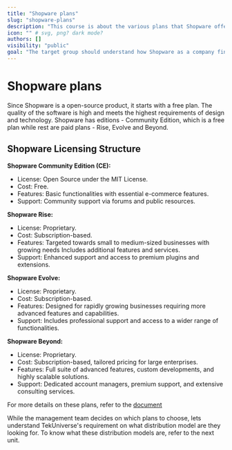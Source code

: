 ```yaml
---
title: "Shopware plans"
slug: "shopware-plans"
description: "This course is about the various plans that Shopware offers and "
icon: "" # svg, png? dark mode?
authors: []
visibility: "public"
goal: "The target group should understand how Shopware as a company finances itself and what advantages booking a plan brings in addition to the actual features."
---
```


# Shopware plans

Since Shopware is a open-source product, it starts with a free plan. The quality of the software is high and meets the highest requirements of design and technology. Shopware has editions - Community Edition, which is a free plan while rest are paid plans - Rise, Evolve and Beyond.

## Shopware Licensing Structure

**Shopware Community Edition (CE):**

- License: Open Source under the MIT License.
- Cost: Free.
- Features: Basic functionalities with essential e-commerce features.
- Support: Community support via forums and public resources.

**Shopware Rise:**

- License: Proprietary.
- Cost: Subscription-based.
- Features: Targeted towards small to medium-sized businesses with growing needs Includes additional features and services.
- Support: Enhanced support and access to premium plugins and extensions.

**Shopware Evolve:**

- License: Proprietary.
- Cost: Subscription-based.
- Features: Designed for rapidly growing businesses requiring more advanced features and capabilities.
- Support: Includes professional support and access to a wider range of functionalities.

**Shopware Beyond:**

-  License: Proprietary.
- Cost: Subscription-based, tailored pricing for large enterprises.
- Features: Full suite of advanced features, custom developments, and highly scalable solutions.
- Support: Dedicated account managers, premium support, and extensive consulting services.

For more details on these plans, refer to the [document](https://www.shopware.com/en/pricing/)

While the management team decides on which plans to choose, lets understand TekUniverse's requirement on what distribution model are they looking for. To know what these distribution models are, refer to the next unit.

